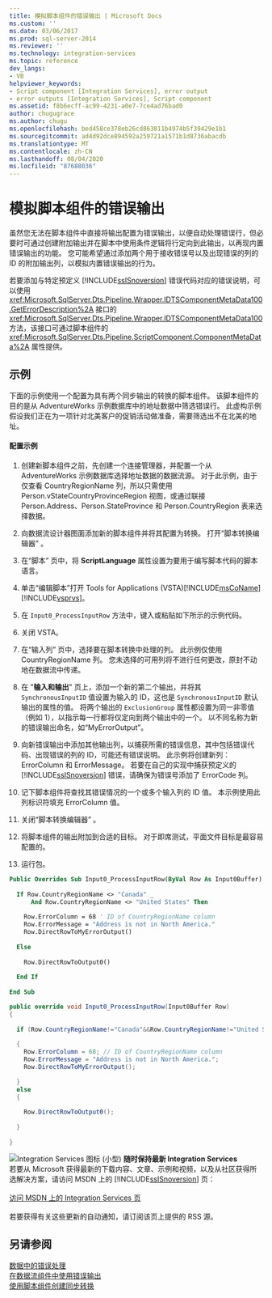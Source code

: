 ```yaml
---
title: 模拟脚本组件的错误输出 | Microsoft Docs
ms.custom: ''
ms.date: 03/06/2017
ms.prod: sql-server-2014
ms.reviewer: ''
ms.technology: integration-services
ms.topic: reference
dev_langs:
- VB
helpviewer_keywords:
- Script component [Integration Services], error output
- error outputs [Integration Services], Script component
ms.assetid: f8b6ecff-ac99-4231-a0e7-7ce4ad76bad0
author: chugugrace
ms.author: chugu
ms.openlocfilehash: bed458ce378eb26cd863811b4974b5f39429e1b1
ms.sourcegitcommit: ad4d92dce894592a259721a1571b1d8736abacdb
ms.translationtype: MT
ms.contentlocale: zh-CN
ms.lasthandoff: 08/04/2020
ms.locfileid: "87688036"
---
```

# <a name="simulating-an-error-output-for-the-script-component"></a>模拟脚本组件的错误输出
  虽然您无法在脚本组件中直接将输出配置为错误输出，以便自动处理错误行，但必要时可通过创建附加输出并在脚本中使用条件逻辑将行定向到此输出，以再现内置错误输出的功能。 您可能希望通过添加两个用于接收错误号以及出现错误的列的 ID 的附加输出列，以模拟内置错误输出的行为。  
  
 若要添加与特定预定义 [!INCLUDE[ssISnoversion](../../includes/ssisnoversion-md.md)] 错误代码对应的错误说明，可以使用 <xref:Microsoft.SqlServer.Dts.Pipeline.Wrapper.IDTSComponentMetaData100.GetErrorDescription%2A> 接口的 <xref:Microsoft.SqlServer.Dts.Pipeline.Wrapper.IDTSComponentMetaData100> 方法，该接口可通过脚本组件的 <xref:Microsoft.SqlServer.Dts.Pipeline.ScriptComponent.ComponentMetaData%2A> 属性提供。  
  
## <a name="example"></a>示例  
 下面的示例使用一个配置为具有两个同步输出的转换的脚本组件。 该脚本组件的目的是从 AdventureWorks 示例数据库中的地址数据中筛选错误行。 此虚构示例假设我们正在为一项针对北美客户的促销活动做准备，需要筛选出不在北美的地址。  
  
#### <a name="to-configure-the-example"></a>配置示例  
  
1.  创建新脚本组件之前，先创建一个连接管理器，并配置一个从 AdventureWorks 示例数据库选择地址数据的数据流源。 对于此示例，由于仅查看 CountryRegionName 列，所以只需使用 Person.vStateCountryProvinceRegion 视图，或通过联接 Person.Address、Person.StateProvince 和 Person.CountryRegion 表来选择数据。  
  
2.  向数据流设计器图面添加新的脚本组件并将其配置为转换。 打开“脚本转换编辑器”  。  
  
3.  在“脚本”  页中，将 **ScriptLanguage** 属性设置为要用于编写脚本代码的脚本语言。  
  
4.  单击“编辑脚本”打开   Tools for Applications (VSTA)[!INCLUDE[msCoName](../../includes/msconame-md.md)][!INCLUDE[vsprvs](../../includes/vsprvs-md.md)]。  
  
5.  在 `Input0_ProcessInputRow` 方法中，键入或粘贴如下所示的示例代码。  
  
6.  关闭 VSTA。  
  
7.  在“输入列”  页中，选择要在脚本转换中处理的列。 此示例仅使用 CountryRegionName 列。 您未选择的可用列将不进行任何更改，原封不动地在数据流中传递。  
  
8.  在 "**输入和输出**" 页上，添加一个新的第二个输出，并将其 `SynchronousInputID` 值设置为输入的 ID，这也是 `SynchronousInputID` 默认输出的属性的值。 将两个输出的 `ExclusionGroup` 属性都设置为同一非零值（例如 1），以指示每一行都将仅定向到两个输出中的一个。 以不同名称为新的错误输出命名，如“MyErrorOutput”。  
  
9. 向新错误输出中添加其他输出列，以捕获所需的错误信息，其中包括错误代码、出现错误的列的 ID，可能还有错误说明。 此示例将创建新列：ErrorColumn 和 ErrorMessage。 若要在自己的实现中捕获预定义的 [!INCLUDE[ssISnoversion](../../includes/ssisnoversion-md.md)] 错误，请确保为错误号添加了 ErrorCode 列。  
  
10. 记下脚本组件将查找其错误情况的一个或多个输入列的 ID 值。 本示例使用此列标识符填充 ErrorColumn 值。  
  
11. 关闭“脚本转换编辑器”  。  
  
12. 将脚本组件的输出附加到合适的目标。 对于即席测试，平面文件目标是最容易配置的。  
  
13. 运行包。  
  
```vb  
Public Overrides Sub Input0_ProcessInputRow(ByVal Row As Input0Buffer)  
  
  If Row.CountryRegionName <> "Canada" _  
      And Row.CountryRegionName <> "United States" Then  
  
    Row.ErrorColumn = 68 ' ID of CountryRegionName column  
    Row.ErrorMessage = "Address is not in North America."  
    Row.DirectRowToMyErrorOutput()  
  
  Else  
  
    Row.DirectRowToOutput0()  
  
  End If  
  
End Sub  
```  
  
```csharp  
public override void Input0_ProcessInputRow(Input0Buffer Row)  
{  
  
  if (Row.CountryRegionName!="Canada"&&Row.CountryRegionName!="United States")  
  
  {  
    Row.ErrorColumn = 68; // ID of CountryRegionName column  
    Row.ErrorMessage = "Address is not in North America.";  
    Row.DirectRowToMyErrorOutput();  
  
  }  
  else  
  {  
  
    Row.DirectRowToOutput0();  
  
  }  
  
}  
```  
  
![Integration Services 图标 (小型) ](../media/dts-16.gif "集成服务图标（小）")  **随时保持最新 Integration Services**<br /> 若要从 Microsoft 获得最新的下载内容、文章、示例和视频，以及从社区获得所选解决方案，请访问 MSDN 上的 [!INCLUDE[ssISnoversion](../../includes/ssisnoversion-md.md)] 页：<br /><br /> [访问 MSDN 上的 Integration Services 页](https://go.microsoft.com/fwlink/?LinkId=136655)<br /><br /> 若要获得有关这些更新的自动通知，请订阅该页上提供的 RSS 源。  
  
## <a name="see-also"></a>另请参阅  
 [数据中的错误处理](../data-flow/error-handling-in-data.md)   
 [在数据流组件中使用错误输出](../extending-packages-custom-objects/data-flow/using-error-outputs-in-a-data-flow-component.md)   
 [使用脚本组件创建同步转换](../extending-packages-scripting-data-flow-script-component-types/creating-a-synchronous-transformation-with-the-script-component.md) 
  
  
